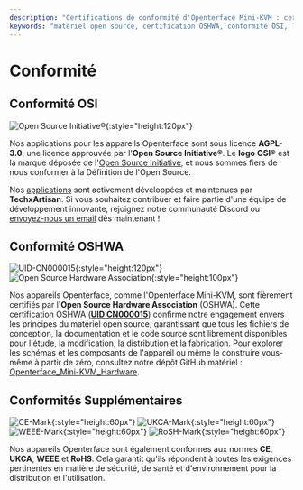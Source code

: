 ```yaml
---
description: "Certifications de conformité d'Openterface Mini-KVM : certifié OSHWA (UID CN000015), licence AGPL-3.0 approuvée par l'OSI, plus conformité CE, UKCA, WEEE et RoHS. Matériel et logiciel entièrement open source avec documentation complète disponible."
keywords: "matériel open source, certification OSHWA, conformité OSI, licence AGPL-3.0, certification CE, marquage UKCA, conformité WEEE, norme RoHS, certification matérielle, documentation open source, TechxArtisan, conformité matérielle, certification Mini-KVM, conception matérielle ouverte"
---
```


# Conformité

## Conformité OSI

![Open Source Initiative®](https://assets.openterface.com/images/trademark/open-source-initiative.svg){:style="height:120px"}

Nos applications pour les appareils Openterface sont sous licence **AGPL-3.0**, une licence approuvée par l'**Open Source Initiative®**. Le **logo OSI®** est la marque déposée de l'[Open Source Initiative](http://opensource.org), et nous sommes fiers de nous conformer à la Définition de l'Open Source.

Nos [applications](/app) sont activement développées et maintenues par **TechxArtisan**. Si vous souhaitez contribuer et faire partie d'une équipe de développement innovante, rejoignez notre communauté Discord ou [envoyez-nous un email](mailto:info@openterface.com) dès maintenant !

## Conformité OSHWA

![UID-CN000015](https://assets.openterface.com/images/trademark/oshw-cn000015.svg){:style="height:120px"}
![Open Source Hardware Association](https://assets.openterface.com/images/trademark/open-source-hardware.svg){:style="height:100px"}

Nos appareils Openterface, comme l'Openterface Mini-KVM, sont fièrement certifiés par l'**Open Source Hardware Association** (OSHWA). Cette certification OSHWA ([**UID CN000015**](https://certification.oshwa.org/cn000015.html)) confirme notre engagement envers les principes du matériel open source, garantissant que tous les fichiers de conception, la documentation et le code source sont librement disponibles pour l'étude, la modification, la distribution et la fabrication. Pour explorer les schémas et les composants de l'appareil ou même le construire vous-même à partir de zéro, consultez notre dépôt GitHub matériel : [Openterface_Mini-KVM_Hardware](https://github.com/TechxArtisanStudio/Openterface_Mini-KVM_Hardware).

## Conformités Supplémentaires
![CE-Mark](https://assets.openterface.com/images/trademark/ce.svg){:style="height:60px"}
![UKCA-Mark](https://assets.openterface.com/images/trademark/ukca.svg){:style="height:60px"}
![WEEE-Mark](https://assets.openterface.com/images/trademark/weee.svg){:style="height:60px"}
![RoSH-Mark](https://assets.openterface.com/images/trademark/rohs.svg){:style="height:60px"}

Nos appareils Openterface sont également conformes aux normes **CE**, **UKCA**, **WEEE** et **RoHS**. Cela garantit qu'ils répondent à toutes les exigences pertinentes en matière de sécurité, de santé et d'environnement pour la distribution et l'utilisation.
